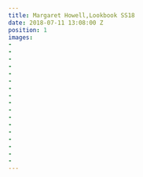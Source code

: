```yaml
---
title: Margaret Howell,Lookbook SS18
date: 2018-07-11 13:08:00 Z
position: 1
images:
- 
- 
- 
- 
- 
- 
- 
- 
- 
- 
- 
- 
- 
- 
- 
- 
- 
---
```


